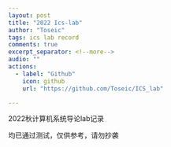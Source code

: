 ```yaml
---
layout: post
title: "2022 Ics-lab"
author: "Toseic"
tags: ics lab record
comments: true
excerpt_separator: <!--more-->
audio: ""
actions:
  - label: "Github"
    icon: github
    url: "https://github.com/Toseic/ICS_lab"

---
```


2022秋计算机系统导论lab记录 <!--more-->

均已通过测试，仅供参考，请勿抄袭
